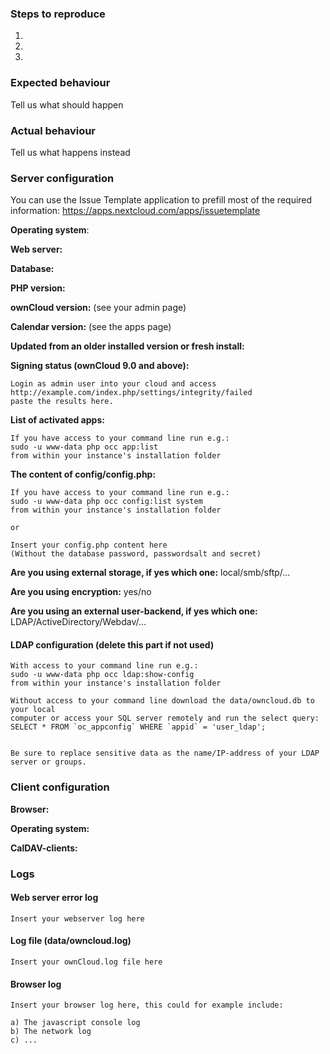 <!--
Please report only issues corresponding to the calendar app for ownCloud 9 or later.
The old calendar app, which is compatible with ownCloud 8.2 or earlier, is discontinued!

Please report Migration and CalDAV/sync issues to the core repo at https://github.com/owncloud/core/issues
-->
### Steps to reproduce
1.
2.
3.

### Expected behaviour
Tell us what should happen

### Actual behaviour
Tell us what happens instead

### Server configuration
You can use the Issue Template application to prefill most of the required information: https://apps.nextcloud.com/apps/issuetemplate

**Operating system**:

**Web server:**

**Database:**

**PHP version:**

**ownCloud version:** (see your admin page)

**Calendar version:** (see the apps page)

**Updated from an older installed version or fresh install:**

**Signing status (ownCloud 9.0 and above):**

```
Login as admin user into your cloud and access 
http://example.com/index.php/settings/integrity/failed 
paste the results here.
```

**List of activated apps:**

```
If you have access to your command line run e.g.:
sudo -u www-data php occ app:list
from within your instance's installation folder
```

**The content of config/config.php:**

```
If you have access to your command line run e.g.:
sudo -u www-data php occ config:list system
from within your instance's installation folder

or 

Insert your config.php content here
(Without the database password, passwordsalt and secret)
```

**Are you using external storage, if yes which one:** local/smb/sftp/...

**Are you using encryption:** yes/no

**Are you using an external user-backend, if yes which one:** LDAP/ActiveDirectory/Webdav/...

#### LDAP configuration (delete this part if not used)

```
With access to your command line run e.g.:
sudo -u www-data php occ ldap:show-config
from within your instance's installation folder

Without access to your command line download the data/owncloud.db to your local
computer or access your SQL server remotely and run the select query:
SELECT * FROM `oc_appconfig` WHERE `appid` = 'user_ldap';


Be sure to replace sensitive data as the name/IP-address of your LDAP server or groups.
```

### Client configuration
**Browser:**

**Operating system:**

**CalDAV-clients:**

### Logs
#### Web server error log
```
Insert your webserver log here
```

#### Log file (data/owncloud.log)
```
Insert your ownCloud.log file here
```

#### Browser log
```
Insert your browser log here, this could for example include:

a) The javascript console log
b) The network log 
c) ...
```
